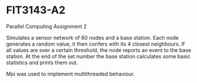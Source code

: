 # FIT3143-A2
Parallel Computing Assignment 2

Simulates a sensor network of 60 nodes and a base station. Each node generates a random value, it then confers with its 4 closest neighbours. If all values are over a certain threshold, the node reports an event to the base station.
At the end of the set number the base station calculates some basic statistics and prints them out.

Mpi was used to implement multithreaded behaviour.
